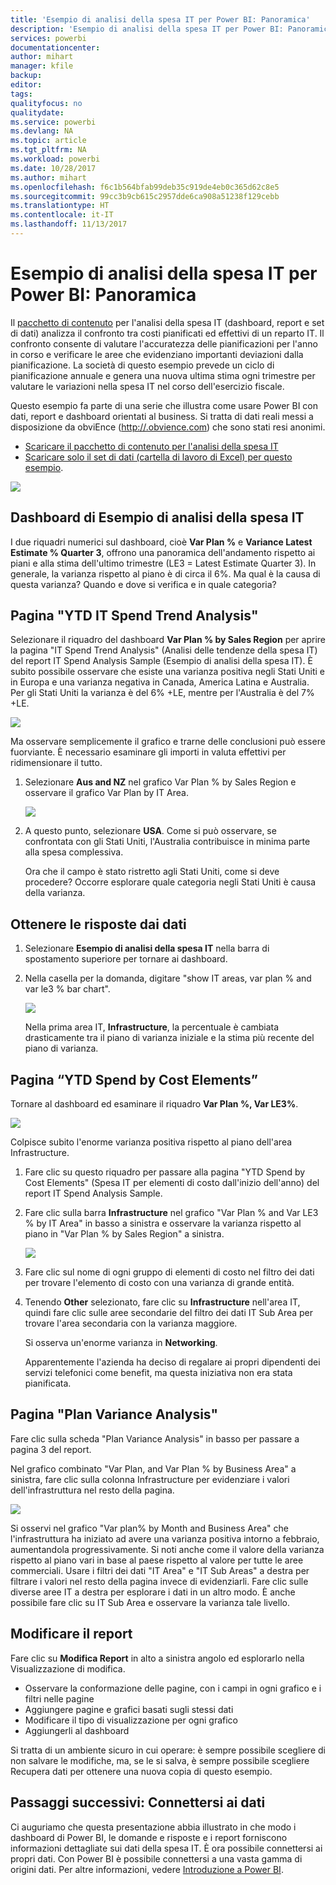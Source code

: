 ```yaml
---
title: 'Esempio di analisi della spesa IT per Power BI: Panoramica'
description: 'Esempio di analisi della spesa IT per Power BI: Panoramica'
services: powerbi
documentationcenter: 
author: mihart
manager: kfile
backup: 
editor: 
tags: 
qualityfocus: no
qualitydate: 
ms.service: powerbi
ms.devlang: NA
ms.topic: article
ms.tgt_pltfrm: NA
ms.workload: powerbi
ms.date: 10/28/2017
ms.author: mihart
ms.openlocfilehash: f6c1b564bfab99deb35c919de4eb0c365d62c8e5
ms.sourcegitcommit: 99cc3b9cb615c2957dde6ca908a51238f129cebb
ms.translationtype: HT
ms.contentlocale: it-IT
ms.lasthandoff: 11/13/2017
---
```

# <a name="it-spend-analysis-sample-for-power-bi-take-a-tour"></a>Esempio di analisi della spesa IT per Power BI: Panoramica
Il [pacchetto di contenuto](service-organizational-content-pack-introduction.md) per l'analisi della spesa IT (dashboard, report e set di dati) analizza il confronto tra costi pianificati ed effettivi di un reparto IT. Il confronto consente di valutare l'accuratezza delle pianificazioni per l'anno in corso e verificare le aree che evidenziano importanti deviazioni dalla pianificazione. La società di questo esempio prevede un ciclo di pianificazione annuale e genera una nuova ultima stima ogni trimestre per valutare le variazioni nella spesa IT nel corso dell'esercizio fiscale.

Questo esempio fa parte di una serie che illustra come usare Power BI con dati, report e dashboard orientati al business. Si tratta di dati reali messi a disposizione da obviEnce (<http://.obvience.com>) che sono stati resi anonimi.

* [Scaricare il pacchetto di contenuto per l'analisi della spesa IT](sample-tutorial-connect-to-the-samples.md)
* [Scaricare solo il set di dati (cartella di lavoro di Excel) per questo esempio](http://go.microsoft.com/fwlink/?LinkId=529783).

![](media/sample-it-spend/it1.png)

## <a name="the-it-spend-analysis-sample-dashboard"></a>Dashboard di Esempio di analisi della spesa IT
I due riquadri numerici sul dashboard, cioè **Var Plan %** e **Variance Latest Estimate % Quarter 3**, offrono una panoramica dell'andamento rispetto ai piani e alla stima dell'ultimo trimestre (LE3 = Latest Estimate Quarter 3). In generale, la varianza rispetto al piano è di circa il 6%. Ma qual è la causa di questa varianza? Quando e dove si verifica e in quale categoria?

## <a name="ytd-it-spend-trend-analysis-page"></a>Pagina "YTD IT Spend Trend Analysis"
Selezionare il riquadro del dashboard **Var Plan % by Sales Region** per aprire la pagina "IT Spend Trend Analysis" (Analisi delle tendenze della spesa IT) del report IT Spend Analysis Sample (Esempio di analisi della spesa IT). È subito possibile osservare che esiste una varianza positiva negli Stati Uniti e in Europa e una varianza negativa in Canada, America Latina e Australia. Per gli Stati Uniti la varianza è del 6% +LE, mentre per l'Australia è del 7% +LE.

![](media/sample-it-spend/it2.png)

Ma osservare semplicemente il grafico e trarne delle conclusioni può essere fuorviante. È necessario esaminare gli importi in valuta effettivi per ridimensionare il tutto.

1. Selezionare **Aus and NZ** nel grafico Var Plan % by Sales Region e osservare il grafico Var Plan by IT Area. 
   
   ![](media/sample-it-spend/it3.png)
2. A questo punto, selezionare **USA**. Come si può osservare, se confrontata con gli Stati Uniti, l'Australia contribuisce in minima parte alla spesa complessiva.
   
    Ora che il campo è stato ristretto agli Stati Uniti, come si deve procedere? Occorre esplorare quale categoria negli Stati Uniti è causa della varianza.

## <a name="ask-questions-of-the-data"></a>Ottenere le risposte dai dati
1. Selezionare **Esempio di analisi della spesa IT** nella barra di spostamento superiore per tornare ai dashboard.
2. Nella casella per la domanda, digitare "show IT areas, var plan % and var le3 % bar chart".
   
   ![](media/sample-it-spend/it4.png) 
   
   Nella prima area IT, **Infrastructure**, la percentuale è cambiata drasticamente tra il piano di varianza iniziale e la stima più recente del piano di varianza.

## <a name="ytd-spend-by-cost-elements-page"></a>Pagina “YTD Spend by Cost Elements”
Tornare al dashboard ed esaminare il riquadro **Var Plan %, Var LE3%**.

![](media/sample-it-spend/it5.png)

Colpisce subito l'enorme varianza positiva rispetto al piano dell'area Infrastructure.

1. Fare clic su questo riquadro per passare alla pagina "YTD Spend by Cost Elements" (Spesa IT per elementi di costo dall'inizio dell'anno) del report IT Spend Analysis Sample.
2. Fare clic sulla barra **Infrastructure** nel grafico "Var Plan % and Var LE3 % by IT Area" in basso a sinistra e osservare la varianza rispetto al piano in "Var Plan % by Sales Region" a sinistra.
   
    ![](media/sample-it-spend/it6.png)
3. Fare clic sul nome di ogni gruppo di elementi di costo nel filtro dei dati per trovare l'elemento di costo con una varianza di grande entità.
4. Tenendo **Other** selezionato, fare clic su **Infrastructure** nell'area IT, quindi fare clic sulle aree secondarie del filtro dei dati IT Sub Area per trovare l'area secondaria con la varianza maggiore.  
   
   Si osserva un'enorme varianza in **Networking**.
   
   Apparentemente l'azienda ha deciso di regalare ai propri dipendenti dei servizi telefonici come benefit, ma questa iniziativa non era stata pianificata. 

## <a name="plan-variance-analysis-page"></a>Pagina "Plan Variance Analysis"
Fare clic sulla scheda "Plan Variance Analysis" in basso per passare a pagina 3 del report.

Nel grafico combinato "Var Plan, and Var Plan % by Business Area" a sinistra, fare clic sulla colonna Infrastructure per evidenziare i valori dell'infrastruttura nel resto della pagina.

![](media/sample-it-spend/it7.png)

Si osservi nel grafico "Var plan% by Month and Business Area" che l'infrastruttura ha iniziato ad avere una varianza positiva intorno a febbraio, aumentandola progressivamente. Si noti anche come il valore della varianza rispetto al piano vari in base al paese rispetto al valore per tutte le aree commerciali. Usare i filtri dei dati "IT Area" e "IT Sub Areas" a destra per filtrare i valori nel resto della pagina invece di evidenziarli. Fare clic sulle diverse aree IT a destra per esplorare i dati in un altro modo. È anche possibile fare clic su IT Sub Area e osservare la varianza tale livello.

## <a name="edit-the-report"></a>Modificare il report
Fare clic su **Modifica Report** in alto a sinistra angolo ed esplorarlo nella Visualizzazione di modifica.

* Osservare la conformazione delle pagine, con i campi in ogni grafico e i filtri nelle pagine
* Aggiungere pagine e grafici basati sugli stessi dati
* Modificare il tipo di visualizzazione per ogni grafico
* Aggiungerli al dashboard

Si tratta di un ambiente sicuro in cui operare: è sempre possibile scegliere di non salvare le modifiche, ma, se le si salva, è sempre possibile scegliere Recupera dati per ottenere una nuova copia di questo esempio.

## <a name="next-steps-connect-to-your-data"></a>Passaggi successivi: Connettersi ai dati
Ci auguriamo che questa presentazione abbia illustrato in che modo i dashboard di Power BI, le domande e risposte e i report forniscono informazioni dettagliate sui dati della spesa IT. È ora possibile connettersi ai propri dati. Con Power BI è possibile connettersi a una vasta gamma di origini dati. Per altre informazioni, vedere [Introduzione a Power BI](service-get-started.md).

